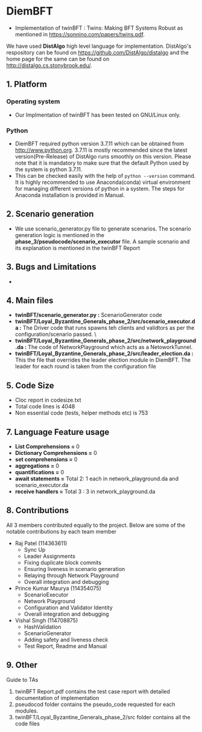 # DiemBFT
- Implementation of twinBFT : Twins: Making BFT Systems Robust as mentioned in 
https://sonnino.com/papers/twins.pdf.

We have used **DistAlgo** high level language for implementation. DistAlgo's respository can be found on
https://github.com/DistAlgo/distalgo and the home page for the same can be found on http://distalgo.cs.stonybrook.edu/.

## 1. Platform
### Operating system
- Our Implmentation of twinBFT has been tested on GNU/Linux only.

### Python
- DiemBFT required python version 3.7.11 which can be obtained from http://www.python.org.
3.7.11 is mostly recommended since the latest version(Pre-Release) of DistAlgo runs smoothly on this version.
Please note that it is mandatory to make sure that the default Python used by the system is python 3.7.11. 
- This can be checked easily with the help of ``` python --version ``` command. It is highly 
recommended to use Anaconda(conda) virtual environment for managing different versions of python in 
a system. The steps for Anaconda installation is provided in Manual.

## 2. Scenario generation
- We use scenario_generator.py file to generate scenarios. The scenario generation logic is mentioned in the **phase_3/pseudocode/scenario_executor** file. A sample scenario and its explanation is mentioned in the twinBFT Report

## 3. Bugs and Limitations
- 

## 4. Main files
- **twinBFT/scenario_generator.py	 :** ScenarioGenerator code
- **twinBFT/Loyal_Byzantine_Generals_phase_2/src/scenario_executor.da :** The Driver code that runs  spawns teh clients and validtors as per the configuration/scenario passed. \
- **twinBFT/Loyal_Byzantine_Generals_phase_2/src/network_playground.da  :** The code of NetworkPlayground which acts as a NetoworkTunnel.
- **twinBFT/Loyal_Byzantine_Generals_phase_2/src/leader_election.da :** This the file that overrides the leader election module in DiemBFT. The leader for each round is taken from the configuration file


## 5. Code Size
- Cloc report in codesize.txt
- Total code lines is 4048
- Non essential code (tests, helper methods etc) is 753

## 7. Language Feature usage

- **List Comprehensions =** 0
- **Dictionary Comprehensions =** 0
- **set comprehensions =** 0
- **aggregations  =** 0
- **quantifications =** 0 
- **await statements =** Total 2: 1 each in network_playground.da and scenario_executor.da
- **receive handlers =** Total 3 : 3 in network_playground.da

## 8. Contributions

All 3 members contributed equally to the project. Below are some of the notable contributions by each team member
* Raj Patel (114363611)
    - Sync Up
    - Leader Assignments
    - Fixing duplicate block commits
    - Ensuring liveness in scenario generation
    - Relaying through Network Playground
    - Overall integration and debugging
* Prince Kumar Maurya (114354075)
    - ScenarioExecutor
	- Network Playground
    - Configuration and Validator Identity
    - Overall integration and debugging
* Vishal Singh (114708875)
    - HashValidation
    - ScenarioGenerator
    - Adding safety and liveness check
    - Test Report, Readme and Manual

## 9. Other
Guide to TAs 
1. twinBFT Report.pdf contains the test case report with detailed documentation of implementation
2. pseudocod folder contains the pseudo_code requested for each modules. 
3. twinBFT/Loyal_Byzantine_Generals_phase_2/src folder contains all the code files